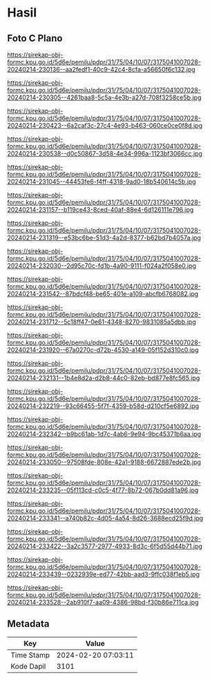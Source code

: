 # Hasil

## Foto C Plano

https://sirekap-obj-formc.kpu.go.id/5d6e/pemilu/pdpr/31/75/04/10/07/3175041007028-20240214-230136--aa2fedf1-40c9-42c4-8cfa-a56650f6c132.jpg

https://sirekap-obj-formc.kpu.go.id/5d6e/pemilu/pdpr/31/75/04/10/07/3175041007028-20240214-230305--4261baa8-5c5a-4e3b-a27d-708f3258ce5b.jpg

https://sirekap-obj-formc.kpu.go.id/5d6e/pemilu/pdpr/31/75/04/10/07/3175041007028-20240214-230423--6a2caf3c-27c4-4e93-b463-060ce0ce0f8d.jpg

https://sirekap-obj-formc.kpu.go.id/5d6e/pemilu/pdpr/31/75/04/10/07/3175041007028-20240214-230538--d0c50867-3d58-4e34-996a-1123bf3066cc.jpg

https://sirekap-obj-formc.kpu.go.id/5d6e/pemilu/pdpr/31/75/04/10/07/3175041007028-20240214-231045--44453fe6-f4ff-4318-9ad0-18b540614c5b.jpg

https://sirekap-obj-formc.kpu.go.id/5d6e/pemilu/pdpr/31/75/04/10/07/3175041007028-20240214-231157--b119ce43-8ced-40af-88e4-6d126111e796.jpg

https://sirekap-obj-formc.kpu.go.id/5d6e/pemilu/pdpr/31/75/04/10/07/3175041007028-20240214-231319--e53bc6be-51d3-4a2d-8377-b62bd7b4057a.jpg

https://sirekap-obj-formc.kpu.go.id/5d6e/pemilu/pdpr/31/75/04/10/07/3175041007028-20240214-232030--2d95c70c-fd1b-4a90-9111-f024a2f058e0.jpg

https://sirekap-obj-formc.kpu.go.id/5d6e/pemilu/pdpr/31/75/04/10/07/3175041007028-20240214-231542--87bdcf48-be65-401e-a109-abcfb6768082.jpg

https://sirekap-obj-formc.kpu.go.id/5d6e/pemilu/pdpr/31/75/04/10/07/3175041007028-20240214-231712--5c18ff47-0e61-4348-8270-9831085a5dbb.jpg

https://sirekap-obj-formc.kpu.go.id/5d6e/pemilu/pdpr/31/75/04/10/07/3175041007028-20240214-231920--67a0270c-d72b-4530-a149-05f152d310c0.jpg

https://sirekap-obj-formc.kpu.go.id/5d6e/pemilu/pdpr/31/75/04/10/07/3175041007028-20240214-232131--1b4e8d2a-d2b8-44c0-82eb-bd877e8fc565.jpg

https://sirekap-obj-formc.kpu.go.id/5d6e/pemilu/pdpr/31/75/04/10/07/3175041007028-20240214-232219--93c66455-5f7f-4359-b58d-d210cf5e6892.jpg

https://sirekap-obj-formc.kpu.go.id/5d6e/pemilu/pdpr/31/75/04/10/07/3175041007028-20240214-232342--b9bc61ab-1d7c-4ab6-9e94-9bc45371b6aa.jpg

https://sirekap-obj-formc.kpu.go.id/5d6e/pemilu/pdpr/31/75/04/10/07/3175041007028-20240214-233050--97508fde-808e-42a1-9188-6672887ede2b.jpg

https://sirekap-obj-formc.kpu.go.id/5d6e/pemilu/pdpr/31/75/04/10/07/3175041007028-20240214-233235--05f113cd-c0c5-4f77-8b72-067b0dd81a96.jpg

https://sirekap-obj-formc.kpu.go.id/5d6e/pemilu/pdpr/31/75/04/10/07/3175041007028-20240214-233341--a740b82c-4d05-4a54-8d26-3688ecd25f9d.jpg

https://sirekap-obj-formc.kpu.go.id/5d6e/pemilu/pdpr/31/75/04/10/07/3175041007028-20240214-233422--3a2c3577-2977-4933-8d3c-6f5d55d44b71.jpg

https://sirekap-obj-formc.kpu.go.id/5d6e/pemilu/pdpr/31/75/04/10/07/3175041007028-20240214-233439--0232939e-ed77-42bb-aad3-9ffc038f1eb5.jpg

https://sirekap-obj-formc.kpu.go.id/5d6e/pemilu/pdpr/31/75/04/10/07/3175041007028-20240214-233528--2ab910f7-aa09-4386-98bd-f30b86e711ca.jpg


## Metadata

| Key        | Value               |
| ---------- | ------------------- |
| Time Stamp | 2024-02-20 07:03:11 |
| Kode Dapil | 3101                |



